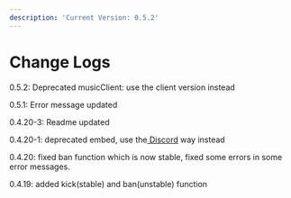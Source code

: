 ```yaml
---
description: 'Current Version: 0.5.2'
---
```


# Change Logs

0.5.2: Deprecated musicClient: use the client version instead

0.5.1: Error message updated

0.4.20-3: Readme updated

0.4.20-1: deprecated embed, use the[ Discord](interacting-with-discord.js/discord.md) way instead

0.4.20: fixed ban function which is now stable, fixed some errors in some error messages.

0.4.19: added kick\(stable\) and ban\(unstable\) function

